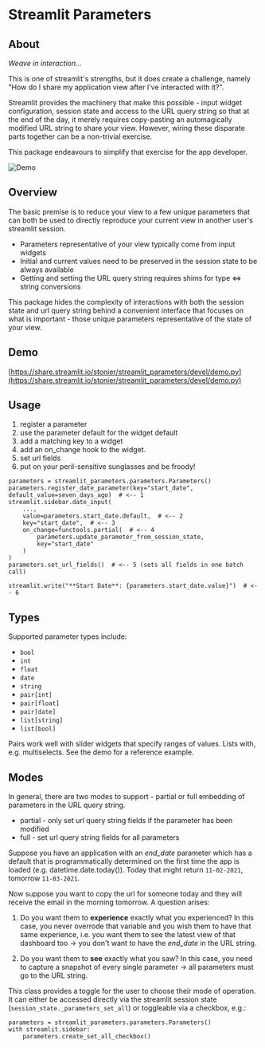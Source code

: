 # Streamlit Parameters

## About

_Weave in interaction..._

This is one of streamlit's strengths, but it does create a challenge, namely
"How do I share my application view after I've interacted with it?".

Streamlit provides the machinery that make this possible - input widget configuration,
session state and access to the URL query string so that at the end of the day,
it merely requires copy-pasting an automagically modified URL string to share your view. 
However, wiring these disparate parts together can be a non-trivial exercise.

This package endeavours to simplify that exercise for the app developer.

![Demo](resources/demo.gif?raw=true "Demo")

## Overview

The basic premise is to reduce your view to a few unique parameters that can
both be used to directly reproduce your current view in another user's
streamlit session. 

* Parameters representative of your view typically come from input widgets
* Initial and current values need to be preserved in the session state to be always available
* Getting and setting the URL query string requires shims for type &#8660; string conversions

This package hides the complexity of interactions with both the session state and
url query string behind a convenient interface that focuses on what is important -
those unique parameters representative of the state of your view.

## Demo

[https://share.streamlit.io/stonier/streamlit_parameters/devel/demo.py](https://share.streamlit.io/stonier/streamlit_parameters/devel/demo.py)

## Usage

1. register a parameter
2. use the parameter default for the widget default
3. add a matching key to a widget
4. add an on_change hook to the widget.
5. set url fields
6. put on your peril-sensitive sunglasses and be froody!

```
parameters = streamlit_parameters.parameters.Parameters()
parameters.register_date_parameter(key="start_date", default_value=seven_days_ago)  # <-- 1
streamlit.sidebar.date_input(
    ...,
    value=parameters.start_date.default,  # <-- 2
    key="start_date",  # <-- 3
    on_change=functools.partial(  # <-- 4
        parameters.update_parameter_from_session_state,
        key="start_date"
    )
)
parameters.set_url_fields()  # <-- 5 (sets all fields in one batch call)

streamlit.write("**Start Date**: {parameters.start_date.value}")  # <-- 6
```

## Types

Supported parameter types include:

* `bool`
* `int`
* `float`
* `date`
* `string`
* `pair[int]`
* `pair[float]`
* `pair[date]`
* `list[string]`
* `list[bool]`

Pairs work well with slider widgets that specify ranges of values. Lists with, e.g. multiselects. See the demo
for a reference example.

## Modes

In general, there are two modes to support - partial or full embedding of parameters
in the URL query string.

* partial - only set url query string fields if the parameter has been modified
* full - set url query string fields for all parameters

Suppose you have an application with an *end_date* parameter which has a default that
is programmatically determined on the first time the app is loaded
(e.g. datetime.date.today()). Today that might return `11-02-2021`, tomorrow `11-03-2021`.

Now suppose you want to copy the url for someone today and they will receive
the email in the morning tomorrow. A question arises:

1. Do you want them to **experience** exactly what you experienced? In this case, you
  never overrode that variable and you wish them to have that same experience,
  i.e. you want them to see the latest view of that dashboard too -> you don't want to
  have the *end_date* in the URL string.

2. Do you want them to **see** exactly what you saw? In this case, you need to capture
   a snapshot of every single parameter -> all parameters must go to the URL string.

This class provides a toggle for the user to choose their mode of operation. It can
either be accessed directly via the streamlit session state
(`session_state._parameters_set_all`) or toggleable via a checkbox, e.g.:

```
parameters = streamlit_parameters.parameters.Parameters()
with streamlit.sidebar:
    parameters.create_set_all_checkbox()
```
